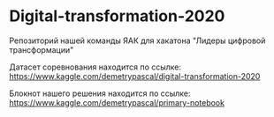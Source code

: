 # Digital-transformation-2020

Репозиторий нашей команды ЯАК для хакатона "Лидеры цифровой трансформации"

Датасет соревнования находится по ссылке: https://www.kaggle.com/demetrypascal/digital-transformation-2020

Блокнот нашего решения находится по ссылке: https://www.kaggle.com/demetrypascal/primary-notebook
